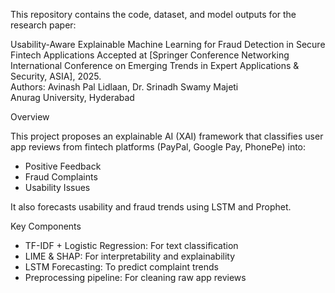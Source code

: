 This repository contains the code, dataset, and model outputs for the research paper:

Usability-Aware Explainable Machine Learning for Fraud Detection in Secure Fintech Applications
Accepted at [Springer Conference Networking International Conference on Emerging Trends in Expert Applications & Security, ASIA], 2025.  
Authors: Avinash Pal Lidlaan, Dr. Srinadh Swamy Majeti  
Anurag University, Hyderabad



 Overview

This project proposes an explainable AI (XAI) framework that classifies user app reviews from fintech platforms (PayPal, Google Pay, PhonePe) into:
-  Positive Feedback  
-  Fraud Complaints  
- Usability Issues  

It also forecasts usability and fraud trends using LSTM and Prophet.



Key Components

- TF-IDF + Logistic Regression: For text classification  
- LIME & SHAP: For interpretability and explainability  
- LSTM Forecasting: To predict complaint trends  
- Preprocessing pipeline: For cleaning raw app reviews



